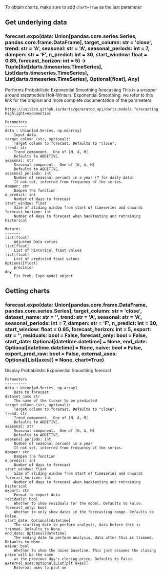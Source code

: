 To obtain charts, make sure to add `chart=True` as the last parameter

## Get underlying data 
### forecast.expo(data: Union[pandas.core.series.Series, pandas.core.frame.DataFrame], target_column: str = 'close', trend: str = 'A', seasonal: str = 'A', seasonal_periods: int = 7, dampen: str = 'F', n_predict: int = 30, start_window: float = 0.85, forecast_horizon: int = 5) -> Tuple[list[darts.timeseries.TimeSeries], List[darts.timeseries.TimeSeries], List[darts.timeseries.TimeSeries], Optional[float], Any]

Performs Probabilistic Exponential Smoothing forecasting
    This is a wrapper around statsmodels Holt-Winters' Exponential Smoothing;
    we refer to this link for the original and more complete documentation of the parameters.

    https://unit8co.github.io/darts/generated_api/darts.models.forecasting.exponential_smoothing.html?highlight=exponential

    Parameters
    ----------
    data : Union[pd.Series, np.ndarray]
        Input data.
    target_column (str, optional):
        Target column to forecast. Defaults to "close".
    trend: str
        Trend component.  One of [N, A, M]
        Defaults to ADDITIVE.
    seasonal: str
        Seasonal component.  One of [N, A, M]
        Defaults to ADDITIVE.
    seasonal_periods: int
        Number of seasonal periods in a year (7 for daily data)
        If not set, inferred from frequency of the series.
    dampen: str
        Dampen the function
    n_predict: int
        Number of days to forecast
    start_window: float
        Size of sliding window from start of timeseries and onwards
    forecast_horizon: int
        Number of days to forecast when backtesting and retraining historical

    Returns
    -------
    list[float]
        Adjusted Data series
    list[float]
        List of historical fcast values
    list[float]
        List of predicted fcast values
    Optional[float]
        precision
    Any
        Fit Prob. Expo model object.

## Getting charts 
### forecast.expo(data: Union[pandas.core.frame.DataFrame, pandas.core.series.Series], target_column: str = 'close', dataset_name: str = '', trend: str = 'A', seasonal: str = 'A', seasonal_periods: int = 7, dampen: str = 'F', n_predict: int = 30, start_window: float = 0.85, forecast_horizon: int = 5, export: str = '', residuals: bool = False, forecast_only: bool = False, start_date: Optional[datetime.datetime] = None, end_date: Optional[datetime.datetime] = None, naive: bool = False, export_pred_raw: bool = False, external_axes: Optional[List[axes]] = None, chart=True)

Display Probabilistic Exponential Smoothing forecast

    Parameters
    ----------
    data : Union[pd.Series, np.array]
        Data to forecast
    dataset_name str
        The name of the ticker to be predicted
    target_column (str, optional):
        Target column to forecast. Defaults to "close".
    trend: str
        Trend component.  One of [N, A, M]
        Defaults to ADDITIVE.
    seasonal: str
        Seasonal component.  One of [N, A, M]
        Defaults to ADDITIVE.
    seasonal_periods: int
        Number of seasonal periods in a year
        If not set, inferred from frequency of the series.
    dampen: str
        Dampen the function
    n_predict: int
        Number of days to forecast
    start_window: float
        Size of sliding window from start of timeseries and onwards
    forecast_horizon: int
        Number of days to forecast when backtesting and retraining historical
    export: str
        Format to export data
    residuals: bool
        Whether to show residuals for the model. Defaults to False.
    forecast_only: bool
        Whether to only show dates in the forecasting range. Defaults to False.
    start_date: Optional[datetime]
        The starting date to perform analysis, data before this is trimmed. Defaults to None.
    end_date: Optional[datetime]
        The ending date to perform analysis, data after this is trimmed. Defaults to None.
    naive: bool
        Whether to show the naive baseline. This just assumes the closing price will be the same
        as the previous day's closing price. Defaults to False.
    external_axes:Optional[List[plt.axes]]
        External axes to plot on
